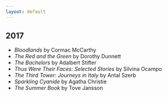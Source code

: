 ```yaml
---
layout: default
---
```


## 2017

* *Bloodlands* by Cormac McCarthy  
* *The Red and the Green* by Dorothy Dunnett  
* *The Bachelors* by Adalbert Stifter  
* *Thus Were Their Faces: Selected Stories* by Silvina Ocampo  
* *The Third Tower: Journeys in Italy* by Antal Szerb  
* *Sparkling Cyanide* by Agatha Christie  
* *The Summer Book* by Tove Jansson  
